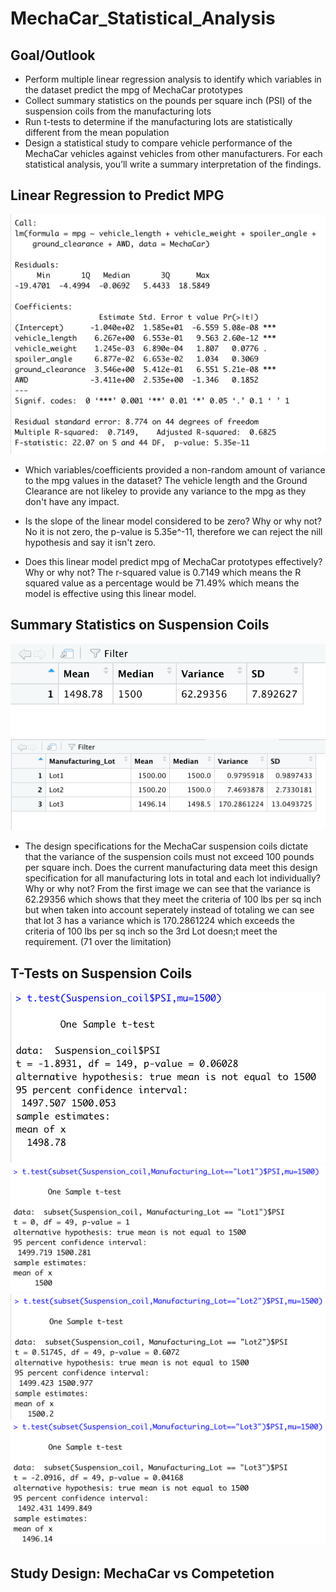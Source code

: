 # MechaCar_Statistical_Analysis
## Goal/Outlook
- Perform multiple linear regression analysis to identify which variables in the dataset predict the mpg of MechaCar prototypes
- Collect summary statistics on the pounds per square inch (PSI) of the suspension coils from the manufacturing lots
- Run t-tests to determine if the manufacturing lots are statistically different from the mean population
- Design a statistical study to compare vehicle performance of the MechaCar vehicles against vehicles from other manufacturers. For each statistical analysis, you’ll write a summary interpretation of the findings.

## Linear Regression to Predict MPG
![Deliverable_1.0](Resources/Deliverable_1.0.png)
- Which variables/coefficients provided a non-random amount of variance to the mpg values in the dataset?
 The vehicle length and the Ground Clearance are not likeley to provide any variance to the mpg as they don't have any impact. 
 
- Is the slope of the linear model considered to be zero? Why or why not?
No it is not zero, the p-value is 5.35e^-11, therefore we can reject the nill hypothesis and say it isn't zero. 

- Does this linear model predict mpg of MechaCar prototypes effectively? Why or why not?
The r-squared value is 0.7149 which means the R squared value as a percentage would be 71.49% which means the model is effective using this linear model.

## Summary Statistics on Suspension Coils
![Deliverable_2.1](Resources/Deliverable_2.1.png)
![Deliverable_2.2](Resources/Deliverable_2.2.png)
- The design specifications for the MechaCar suspension coils dictate that the variance of the suspension coils must not exceed 100 pounds per square inch. Does the current manufacturing data meet this design specification for all manufacturing lots in total and each lot individually? Why or why not?
From the first image we can see that the variance is 62.29356 which shows that they meet the criteria of 100 lbs per sq inch but when taken into account seperately instead of totaling we can see that lot 3 has a variance which is 170.2861224 which exceeds the criteria of 100 lbs per sq inch so the 3rd Lot doesn;t meet the requirement. (71 over the limitation)

## T-Tests on Suspension Coils
![Deliverable_3.0](Resources/Deliverable_3.0.png)
![Deliverable_3.1](Resources/Deliverable_3.1.png)
![Deliverable_3.2](Resources/Deliverable_3.2.png)
![Deliverable_3.3](Resources/Deliverable_3.3.png)

## Study Design: MechaCar vs Competetion
